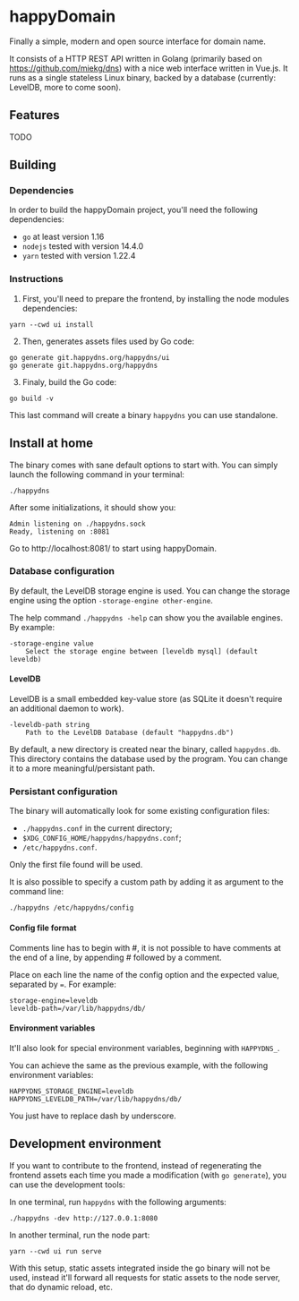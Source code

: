 happyDomain
===========

Finally a simple, modern and open source interface for domain name.

It consists of a HTTP REST API written in Golang (primarily based on https://github.com/miekg/dns) with a nice web interface written in Vue.js.
It runs as a single stateless Linux binary, backed by a database (currently: LevelDB, more to come soon).

Features
--------

TODO

Building
--------

### Dependencies

In order to build the happyDomain project, you'll need the following dependencies:

* `go` at least version 1.16
* `nodejs` tested with version 14.4.0
* `yarn` tested with version 1.22.4


### Instructions

1. First, you'll need to prepare the frontend, by installing the node modules dependencies:

```
yarn --cwd ui install
```

2. Then, generates assets files used by Go code:

```
go generate git.happydns.org/happydns/ui
go generate git.happydns.org/happydns
```

3. Finaly, build the Go code:

```
go build -v
```

This last command will create a binary `happydns` you can use standalone.


Install at home
---------------

The binary comes with sane default options to start with.
You can simply launch the following command in your terminal:

```
./happydns
```

After some initializations, it should show you:

    Admin listening on ./happydns.sock
    Ready, listening on :8081

Go to http://localhost:8081/ to start using happyDomain.


### Database configuration

By default, the LevelDB storage engine is used. You can change the storage engine using the option `-storage-engine other-engine`.

The help command `./happydns -help` can show you the available engines. By example:

    -storage-engine value
    	Select the storage engine between [leveldb mysql] (default leveldb)

#### LevelDB

LevelDB is a small embedded key-value store (as SQLite it doesn't require an additional daemon to work).

    -leveldb-path string
    	Path to the LevelDB Database (default "happydns.db")

By default, a new directory is created near the binary, called `happydns.db`. This directory contains the database used by the program.
You can change it to a more meaningful/persistant path.


### Persistant configuration

The binary will automatically look for some existing configuration files:

* `./happydns.conf` in the current directory;
* `$XDG_CONFIG_HOME/happydns/happydns.conf`;
* `/etc/happydns.conf`.

Only the first file found will be used.

It is also possible to specify a custom path by adding it as argument to the command line:

```
./happydns /etc/happydns/config
```

#### Config file format

Comments line has to begin with #, it is not possible to have comments at the end of a line, by appending # followed by a comment.

Place on each line the name of the config option and the expected value, separated by `=`. For example:

```
storage-engine=leveldb
leveldb-path=/var/lib/happydns/db/
```

#### Environment variables

It'll also look for special environment variables, beginning with `HAPPYDNS_`.

You can achieve the same as the previous example, with the following environment variables:

```
HAPPYDNS_STORAGE_ENGINE=leveldb
HAPPYDNS_LEVELDB_PATH=/var/lib/happydns/db/
```

You just have to replace dash by underscore.


Development environment
-----------------------

If you want to contribute to the frontend, instead of regenerating the frontend assets each time you made a modification (with `go generate`), you can use the development tools:

In one terminal, run `happydns` with the following arguments:

```
./happydns -dev http://127.0.0.1:8080
```

In another terminal, run the node part:

```
yarn --cwd ui run serve
```

With this setup, static assets integrated inside the go binary will not be used, instead it'll forward all requests for static assets to the node server, that do dynamic reload, etc.
